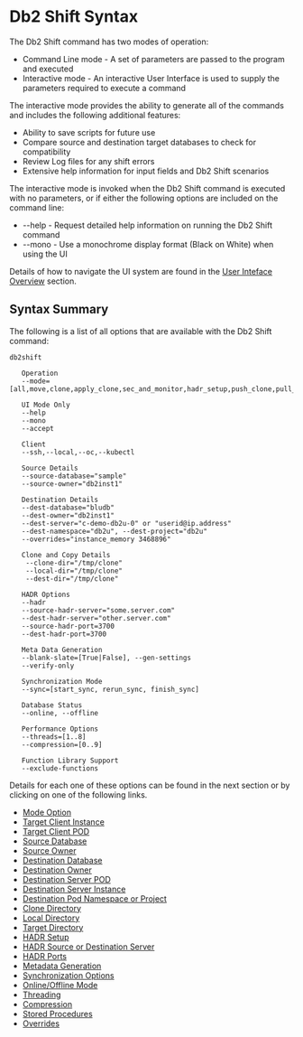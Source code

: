 # Db2 Shift Syntax

The Db2 Shift command has two modes of operation:

* Command Line mode - A set of parameters are passed to the program and executed
* Interactive mode - An interactive User Interface is used to supply the parameters required to execute a command

The interactive mode provides the ability to generate all of the commands and includes the following additional features:

* Ability to save scripts for future use
* Compare source and destination target databases to check for compatibility
* Review Log files for any shift errors
* Extensive help information for input fields and Db2 Shift scenarios

The interactive mode is invoked when the Db2 Shift command is executed with no parameters, or
if either the following options are included on the command line:

* --help - Request detailed help information on running the Db2 Shift command
* --mono - Use a monochrome display format (Black on White) when using the UI

Details of how to navigate the UI system are found in the [User Inteface Overview](gui.md) section.

## Syntax Summary

The following is a list of all options that are available with the Db2 Shift command:

<pre><code class="language-bash">db2shift

   Operation 
   --mode=[all,move,clone,apply_clone,sec_and_monitor,hadr_setup,push_clone,pull_clone]

   UI Mode Only
   --help
   --mono
   --accept

   Client
   --ssh,--local,--oc,--kubectl

   Source Details
   --source-database="sample"
   --source-owner="db2inst1"

   Destination Details
   --dest-database="bludb"
   --dest-owner="db2inst1"
   --dest-server="c-demo-db2u-0" or "userid@ip.address"
   --dest-namespace="db2u", --dest-project="db2u"
   --overrides="instance_memory 3468896"

   Clone and Copy Details
    --clone-dir="/tmp/clone"
    --local-dir="/tmp/clone"
    --dest-dir="/tmp/clone"

   HADR Options
   --hadr
   --source-hadr-server="some.server.com"
   --dest-hadr-server="other.server.com"
   --source-hadr-port=3700
   --dest-hadr-port=3700

   Meta Data Generation
   --blank-slate=[True|False], --gen-settings
   --verify-only

   Synchronization Mode
   --sync=[start_sync, rerun_sync, finish_sync]   

   Database Status 
   --online, --offline

   Performance Options
   --threads=[1..8]
   --compression=[0..9]

   Function Library Support
   --exclude-functions
</code></pre>

Details for each one of these options can be found in the next section or by clicking on one of the following links.

* [Mode Option](reference.md#mode-option)
* [Target Client Instance](reference.md#target-client-instance-to-instance)
* [Target Client POD](reference.md#target-client-instance-to-pod)
* [Source Database](reference.md#source-database)
* [Source Owner](reference.md#source-or-instance-owner)
* [Destination Database](reference.md#destination-database)
* [Destination Owner](reference.md#destination-owner)
* [Destination Server POD](reference.md#destination-server-pod)
* [Destination Server Instance](reference.md#destination-server-instance)
* [Destination Pod Namespace or Project](reference.md#destination-pod-namespace-or-project)
* [Clone Directory](reference.md#clone-directory)
* [Local Directory](reference.md#source-clone-directory)
* [Target Directory](reference.md#target-clone-directory)
* [HADR Setup](reference.md#hadr-setup)
* [HADR Source or Destination Server](reference.md#hadr-source-or-destination-server)
* [HADR Ports](reference.md#hadr-ports)
* [Metadata Generation](reference.md#metadata-generation)
* [Synchronization Options](reference.md#synchronization-options)
* [Online/Offline Mode](reference.md#online-or-offline-move)
* [Threading](reference.md#threading)
* [Compression](reference.md#compression)
* [Stored Procedures](reference.md#stored-procedures-and-functions)
* [Overrides](reference.md#overrides)